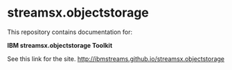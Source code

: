 # streamsx.objectstorage

This repository contains documentation for:

**IBM streamsx.objectstorage Toolkit**

See this link for the site. http://ibmstreams.github.io/streamsx.objectstorage
